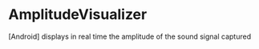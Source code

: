 AmplitudeVisualizer
===================
[Android] displays in real time the amplitude of the sound signal captured
